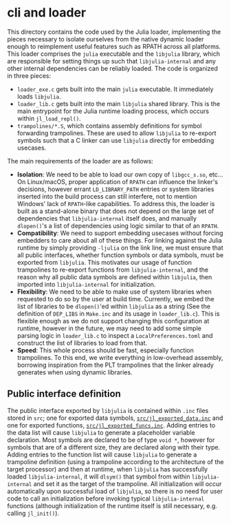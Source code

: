 # cli and loader

This directory contains the code used by the Julia loader, implementing the pieces necessary to isolate ourselves from the native dynamic loader enough to reimplement useful features such as RPATH across all platforms.
This loader comprises the `julia` executable and the `libjulia` library, which are responsible for setting things up such that `libjulia-internal` and any other internal dependencies can be reliably loaded.
The code is organized in three pieces:

* `loader_exe.c` gets built into the main `julia` executable. It immediately loads `libjulia`.
* `loader_lib.c` gets built into the main `libjulia` shared library. This is the main entrypoint for the Julia runtime loading process, which occurs within `jl_load_repl()`.
* `trampolines/*.S`, which contains assembly definitions for symbol forwarding trampolines. These are used to allow `libjulia` to re-export symbols such that a C linker can use `libjulia` directly for embedding usecases.

The main requirements of the loader are as follows:

- **Isolation**: We need to be able to load our own copy of `libgcc_s.so`, etc...
  On Linux/macOS, proper application of `RPATH` can influence the linker's decisions, however errant `LD_LIBRARY_PATH` entries or system libraries inserted into the build process can still interfere, not to mention Windows' lack of `RPATH`-like capabilities.
  To address this, the loader is built as a stand-alone binary that does not depend on the large set of dependencies that `libjulia-internal` itself does, and manually `dlopen()`'s a list of dependencies using logic similar to that of an `RPATH`.
- **Compatibility**: We need to support embedding usecases without forcing embedders to care about all of these things.
  For linking against the Julia runtime by simply providing `-ljulia` on the link line, we must ensure that all public interfaces, whether function symbols or data symbols, must be exported from `libjulia`.
  This motivates our usage of function trampolines to re-export functions from `libjulia-internal`, and the reason why all public data symbols are defined within `libjulia`, then imported into `libjulia-internal` for initialization.
- **Flexibility**: We need to be able to make use of system libraries when requested to do so by the user at build time.
  Currently, we embed the list of libraries to be `dlopen()`'ed within `libjulia` as a string (See the definition of `DEP_LIBS` in `Make.inc` and its usage in `loader_lib.c`).
  This is flexible enough as we do not support changing this configuration at runtime, however in the future, we may need to add some simple parsing logic in `loader_lib.c` to inspect a `LocalPreferences.toml` and construct the list of libraries to load from that.
- **Speed**: This whole process should be fast, especially function trampolines.
  To this end, we write everything in low-overhead assembly, borrowing inspiration from the PLT trampolines that the linker already generates when using dynamic libraries.

## Public interface definition

The public interface exported by `libjulia` is contained within `.inc` files stored in `src`; one for exported data symbols, [`src/jl_exported_data.inc`](../src/jl_exported_data.inc) and one for exported functions, [`src/jl_exported_funcs.inc`](../src/jl_exported_funcs.inc).
Adding entries to the data list will cause `libjulia` to generate a placeholder variable declaration.
Most symbols are declared to be of type `void *`, however for symbols that are of a different size, they are declared along with their type.
Adding entries to the function list will cause `libjulia` to generate a trampoline definition (using a trampoline according to the architecture of the target processor) and then at runtime, when `libjulia` has successfully loaded `libjulia-internal`, it will `dlsym()` that symbol from within `libjulia-internal` and set it as the target of the trampoline.
All initialization will occur automatically upon successful load of `libjulia`, so there is no need for user code to call an initialization before invoking typical `libjulia-internal` functions (although initialization of the runtime itself is still necessary, e.g. calling `jl_init()`).
